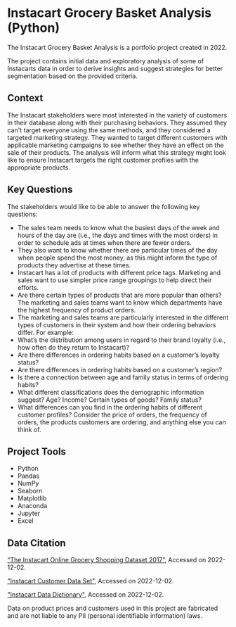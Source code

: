 # Instacart Grocery Basket Analysis (Python)

The Instacart Grocery Basket Analysis is a portfolio project created in 2022. 

The project contains initial data and exploratory analysis of some of Instacarts data in order to derive insights and suggest strategies for better segmentation based on the provided criteria. 

## Context
The Instacart stakeholders were most interested in the variety of customers in their database along with their purchasing behaviors. They assumed they can't target everyone using the same methods, and they considered a targeted marketing strategy. They wanted to target different customers with applicable marketing campaigns to see whether they have an effect on the sale of their products. The analysis will inform what this strategy might look like to ensure Instacart targets the right customer profiles with the appropriate products. 

## Key Questions
The stakeholders would like to be able to answer the following key questions:

- The sales team needs to know what the busiest days of the week and hours of the day are (i.e., the days and times with the most orders) in order to schedule ads at times when there are fewer orders.
- They also want to know whether there are particular times of the day when people spend the most money, as this might inform the type of products they advertise at these times.
- Instacart has a lot of products with different price tags. Marketing and sales want to use simpler price range groupings to help direct their efforts.
- Are there certain types of products that are more popular than others? The marketing and sales teams want to know which departments have the highest frequency of product orders.
- The marketing and sales teams are particularly interested in the different types of customers in their system and how their ordering behaviors differ. For example:
- What’s the distribution among users in regard to their brand loyalty (i.e., how often do they return to Instacart)?
- Are there differences in ordering habits based on a customer’s loyalty status?
- Are there differences in ordering habits based on a customer’s region?
- Is there a connection between age and family status in terms of ordering habits?
- What different classifications does the demographic information suggest? Age? Income? Certain types of goods? Family status?
- What differences can you find in the ordering habits of different customer profiles? Consider the price of orders, the frequency of orders, the products customers are ordering, and anything else you can think of.

## Project Tools
- Python
- Pandas
- NumPy
- Seaborn
- Matplotlib
- Anaconda
- Jupyter
- Excel

## Data Citation
[“The Instacart Online Grocery Shopping Dataset 2017”](https://www.instacart.com/datasets/grocery-shopping-2017),
 Accessed on 2022-12-02.
 
["Instacart Customer Data Set"](https://s3.amazonaws.com/coach-courses-us/public/courses/data-immersion/A4/A4_Data_Assets/customers.zip), Accessed on 2022-12-02.
 
 ["Instacart Data Dictionary"](https://gist.github.com/jeremystan/c3b39d947d9b88b3ccff3147dbcf6c6b), Accessed on 2022-12-02.
 
 Data on product prices and customers used in this project are fabricated and are not liable to any PII (personal identifiable information) laws.
